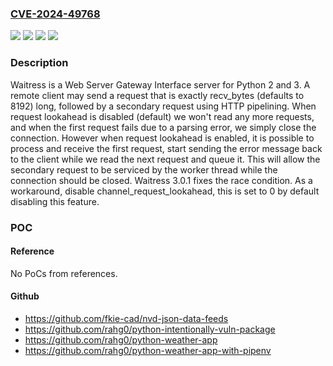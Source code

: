 ### [CVE-2024-49768](https://cve.mitre.org/cgi-bin/cvename.cgi?name=CVE-2024-49768)
![](https://img.shields.io/static/v1?label=Product&message=waitress&color=blue)
![](https://img.shields.io/static/v1?label=Version&message=%3D%20%3E%3D%202.0.0%2C%20%3C%203.0.1%20&color=brighgreen)
![](https://img.shields.io/static/v1?label=Vulnerability&message=CWE-367%3A%20Time-of-check%20Time-of-use%20(TOCTOU)%20Race%20Condition&color=brighgreen)
![](https://img.shields.io/static/v1?label=Vulnerability&message=CWE-444%3A%20Inconsistent%20Interpretation%20of%20HTTP%20Requests%20('HTTP%20Request%2FResponse%20Smuggling')&color=brighgreen)

### Description

Waitress is a Web Server Gateway Interface server for Python 2 and 3. A remote client may send a request that is exactly recv_bytes (defaults to 8192) long, followed by a secondary request using HTTP pipelining. When request lookahead is disabled (default) we won't read any more requests, and when the first request fails due to a parsing error, we simply close the connection. However when request lookahead is enabled, it is possible to process and receive the first request, start sending the error message back to the client while we read the next request and queue it. This will allow the secondary request to be serviced by the worker thread while the connection should be closed. Waitress 3.0.1 fixes the race condition. As a workaround, disable channel_request_lookahead, this is set to 0 by default disabling this feature.

### POC

#### Reference
No PoCs from references.

#### Github
- https://github.com/fkie-cad/nvd-json-data-feeds
- https://github.com/rahg0/python-intentionally-vuln-package
- https://github.com/rahg0/python-weather-app
- https://github.com/rahg0/python-weather-app-with-pipenv

